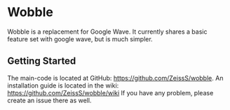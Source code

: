 Wobble
======

Wobble is a replacement for Google Wave. It currently shares a basic feature set with google wave, but is much simpler.

Getting Started
---------------
The main-code is located at GitHub: https://github.com/ZeissS/wobble. An installation guide is located in the wiki: https://github.com/ZeissS/wobble/wiki
If you have any problem, please create an issue there as well.


